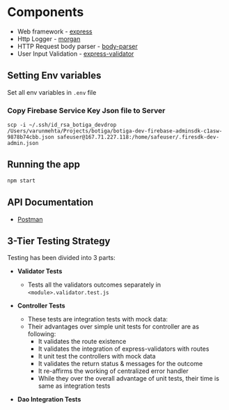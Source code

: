 # Components

- Web framework - [express](http://expressjs.com/)
- Http Logger - [morgan](https://www.npmjs.com/package/morgan)
- HTTP Request body parser - [body-parser](https://www.npmjs.com/package/body-parser)
- User Input Validation - [express-validator](https://express-validator.github.io/docs/)

## Setting Env variables

Set all env variables in `.env` file

### Copy Firebase Service Key Json file to Server

```shell
scp -i ~/.ssh/id_rsa_botiga_devdrop /Users/varunmehta/Projects/botiga/botiga-dev-firebase-adminsdk-c1asw-9878b74cbb.json safeuser@167.71.227.118:/home/safeuser/.firesdk-dev-admin.json
```

## Running the app

```bash
npm start
```

## API Documentation

- [Postman](https://documenter.getpostman.com/view/?version=latest)

## 3-Tier Testing Strategy

Testing has been divided into 3 parts:

- **Validator Tests**

  - Tests all the validators outcomes separately in `<module>.validator.test.js`

- **Controller Tests**

  - These tests are integration tests with mock data:
  - Their advantages over simple unit tests for controller are as following:
    - It validates the route existence
    - It validates the integration of express-validators with routes
    - It unit test the controllers with mock data
    - It validates the return status & messages for the outcome
    - It re-affirms the working of centralized error handler
    - While they over the overall advantage of unit tests, their time is same as integration tests

- **Dao Integration Tests**
